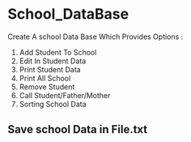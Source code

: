 # School_DataBase
Create A school Data Base Which Provides Options :
1. Add Student To School
2. Edit In Student Data
3. Print Student Data
4. Print All School
5. Remove Student
6. Call Student/Father/Mother
7. Sorting School Data

##  Save school Data in File.txt 
